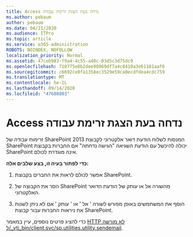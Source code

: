 ```yaml
---
title: Access נדחה בעת הצגת זרימת עבודה
ms.author: pebaum
author: pebaum
ms.date: 04/21/2020
ms.audience: ITPro
ms.topic: article
ms.service: o365-administration
ROBOTS: NOINDEX, NOFOLLOW
localization_priority: Normal
ms.assetid: 47ceb983-f9a4-4c55-a40c-03d5c3d75dc9
ms.openlocfilehash: 710775e8b2dee98969df7a4c8410a3e61181aaf6
ms.sourcegitcommit: c6692ce0fa1358ec3529e59ca0ecdfdea4cdc759
ms.translationtype: MT
ms.contentlocale: he-IL
ms.lasthandoff: 09/14/2020
ms.locfileid: "47688803"
---
```

# <a name="access-denied-when-viewing-a-workflow"></a>Access נדחה בעת הצגת זרימת עבודה

זרימות עבודה של SharePoint 2013 המנסות לשלוח הודעת דואר אלקטרוני לקבוצת SharePoint יכולה להיכשל עם הודעת השגיאה "הגישה נדחתה" אם החברות בקבוצת SharePoint אינה מוגדרת לכולם.
  
 **כדי לפתור בעיה זו, בצע שלבים אלה:**
  
 1. אפשר לכולם לראות את החברים בקבוצת SharePoint.
  
 2. הסר את הקבוצה של SharePoint מהשורה אל או עותק של הודעת הדואר האלקטרוני.
  
 3. הוסף את המשתמשים באופן מפורש לשורה ' אל ' או ' עותק ' אם לא ניתן לשנות את ניראות החברות עבור קבוצת SharePoint.
  
כדי להציג פרטים נוספים, עיין במאמר [HTTP לא מורשה ל/_vti_bin/client.svc/sp.utilities.utility.sendemail](https://go.microsoft.com/fwlink/?linkid=2044694&amp;clcid=0x409).
  